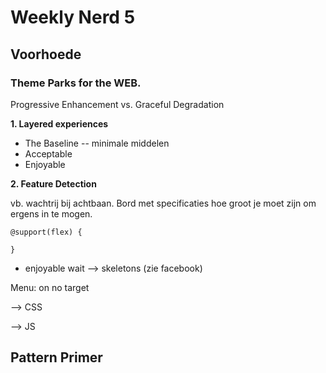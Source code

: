 # Weekly Nerd 5

## Voorhoede 

### Theme Parks for the WEB.

Progressive Enhancement
vs. Graceful Degradation

**1. Layered experiences**

- The Baseline  -- minimale middelen
- Acceptable
- Enjoyable 

**2. Feature Detection**

vb. wachtrij bij achtbaan. Bord met specificaties hoe groot je moet zijn om ergens in te mogen.

```
@support(flex) {
    
}
```

- enjoyable wait --> skeletons (zie facebook)

Menu: on no target

--> CSS

--> JS

## Pattern Primer

